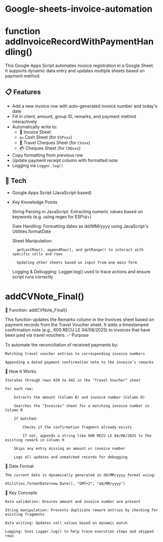 # Google-sheets-invoice-automation
# function addInvoiceRecordWithPaymentHandling()

This Google Apps Script automates invoice registration in a Google Sheet.  
It supports dynamic data entry and updates multiple sheets based on payment method.

## 📋 Features

- Add a new invoice row with auto-generated invoice number and today's date
- Fill in client, amount, group ID, remarks, and payment method interactively
- Automatically write to:
  - 🧾 Invoice Sheet
  - 💵 Cash Sheet (for `ESPxxx`)
  - 🎫 Travel Cheques Sheet (for `CVxxx`)
  - 💳 Cheques Sheet (for `CHQxxx`)
- Copy formatting from previous row
- Update payment receipt column with formatted note
- Logging via `Logger.log()`

## 🧠 Tech

- Google Apps Script (JavaScript-based)

- Key Knowledge Points

    String Parsing in JavaScript: Extracting numeric values based on keywords (e.g. using regex for ESP\d+)

    Date Handling: Formatting dates as dd/MM/yyyy using JavaScript's Utilities.formatDate

    Sheet Manipulation:

        getLastRow(), appendRow(), and getRange() to interact with specific cells and rows

        Updating other sheets based on input from one main form

    Logging & Debugging: Logger.log() used to trace actions and ensure script runs correctly



# addCVNote_Final()
🔁 Function: addCVNote_Final()

This function updates the Remarks column in the Invoices sheet based on payment records from the Travel Voucher sheet. It adds a timestamped confirmation note (e.g., 600 RECU LE 04/08/2025) to invoices that have been paid via travel vouchers.
✅ Purpose

To automate the reconciliation of received payments by:

    Matching travel voucher entries to corresponding invoice numbers

    Appending a dated payment confirmation note to the invoice’s remarks

📌 How It Works

    Iterates through rows 429 to 442 in the "Travel Voucher" sheet

    For each row:

        Extracts the amount (Column B) and invoice number (Column D)

        Searches the "Invoices" sheet for a matching invoice number in Column B

        If matched:

            Checks if the confirmation fragment already exists

            If not, appends a string like 600 RECU LE 04/08/2025 to the existing remark in Column H

        Skips any entry missing an amount or invoice number

        Logs all updates and unmatched records for debugging

📅 Date Format

    The current date is dynamically generated in dd/MM/yyyy format using:

    Utilities.formatDate(new Date(), "GMT+2", "dd/MM/yyyy")

🧠 Key Concepts

    Data validation: Ensures amount and invoice number are present

    String manipulation: Prevents duplicate remark entries by checking for existing fragments

    Data writing: Updates cell values based on dynamic match

    Logging: Uses Logger.log() to help trace execution steps and skipped rows
